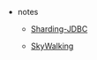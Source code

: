 
* notes
  
  * [Sharding-JDBC](docs/2020-04-07-Sharding-JDBC.md)
  
  * [SkyWalking](docs/2020-04-09-SkyWalking.md)
  
  
  

